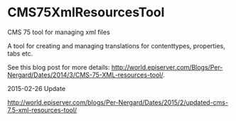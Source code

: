 CMS75XmlResourcesTool
=====================

CMS 75 tool  for managing xml files

A tool for creating and managing translations for contenttypes, properties, tabs etc.

See this blog post for more details: http://world.episerver.com/Blogs/Per-Nergard/Dates/2014/3/CMS-75-XML-resources-tool/.

2015-02-26 Update

http://world.episerver.com/blogs/Per-Nergard/Dates/2015/2/updated-cms-7.5-xml-resources-tool/
